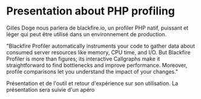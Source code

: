 Presentation about PHP profiling
============

Gilles Doge nous parlera de blackfire.io, un profiler PHP natif, puissant et léger qui peut être utilisé dans un environnement de production.

"Blackfire Profiler automatically instruments your code to gather data about consumed server resources like memory, CPU time, and I/O. But Blackfire Profiler is more than figures; its interactive Callgraphs make it straightforward to find bottlenecks and improve performance. Moreover, profile comparisons let you understand the impact of your changes."

Présentation et de l'outil et retour d'expérience sur son utilisation. La présentation sera suivie d'un apéro 